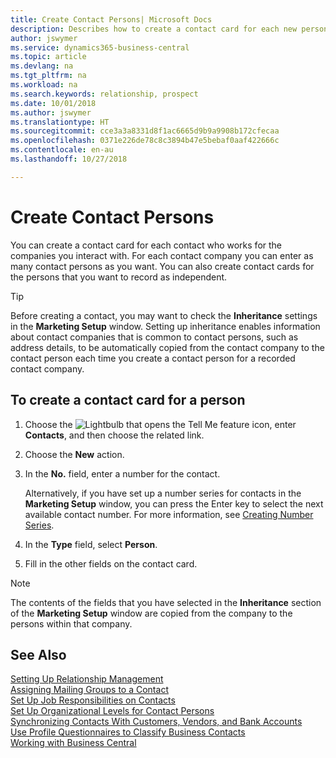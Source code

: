 ```yaml
---
title: Create Contact Persons| Microsoft Docs
description: Describes how to create a contact card for each new person or prospect you interact with or have a business relationship with.
author: jswymer
ms.service: dynamics365-business-central
ms.topic: article
ms.devlang: na
ms.tgt_pltfrm: na
ms.workload: na
ms.search.keywords: relationship, prospect
ms.date: 10/01/2018
ms.author: jswymer
ms.translationtype: HT
ms.sourcegitcommit: cce3a3a8331d8f1ac6665d9b9a9908b172cfecaa
ms.openlocfilehash: 0371e226de78c8c3894b47e5bebaf0aaf422666c
ms.contentlocale: en-au
ms.lasthandoff: 10/27/2018

---
```

# <a name="create-contact-persons"></a>Create Contact Persons
You can create a contact card for each contact who works for the companies you interact with. For each contact company you can enter as many contact persons as you want. You can also create contact cards for the persons that you want to record as independent.

> [!TIP]  
>   Before creating a contact, you may want to check the **Inheritance** settings in the **Marketing Setup** window. Setting up inheritance enables information about contact companies that is common to contact persons, such as address details, to be automatically copied from the contact company to the contact person each time you create a contact person for a recorded contact company.

## <a name="to-create-a-contact-card-for-a-person"></a>To create a contact card for a person
1. Choose the ![Lightbulb that opens the Tell Me feature](media/ui-search/search_small.png "Tell me what you want to do") icon, enter **Contacts**, and then choose the related link.
2. Choose the **New** action.
3. In the **No.** field, enter a number for the contact.

    Alternatively, if you have set up a number series for contacts in the **Marketing Setup** window, you can press the Enter key to select the next available contact number. For more information, see [Creating Number Series](ui-create-number-series.md).
4. In the **Type** field, select **Person**.
5. Fill in the other fields on the contact card.

> [!NOTE]  
>   The contents of the fields that you have selected in the **Inheritance** section of the **Marketing Setup** window are copied from the company to the persons within that company.

## <a name="see-also"></a>See Also
[Setting Up Relationship Management](marketing-setup-marketing.md)  
[Assigning Mailing Groups to a Contact](marketing-mailing-groups.md#AssignMailGroupContact)  
[Set Up Job Responsibilities on Contacts](marketing-job-responsibilities.md)  
[Set Up Organizational Levels for Contact Persons](marketing-organizational-levels.md)  
[Synchronizing Contacts With Customers, Vendors, and Bank Accounts](marketing-synchronize-contacts-customers-vendors-bank-accounts.md)  
[Use Profile Questionnaires to Classify Business Contacts](marketing-create-contact-profile-questionnaire.md)  
[Working with Business Central](ui-work-product.md)  

